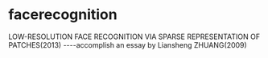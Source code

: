 facerecognition
===============
LOW-RESOLUTION FACE RECOGNITION VIA SPARSE REPRESENTATION OF PATCHES(2013)
----accomplish an essay by Liansheng ZHUANG(2009)
